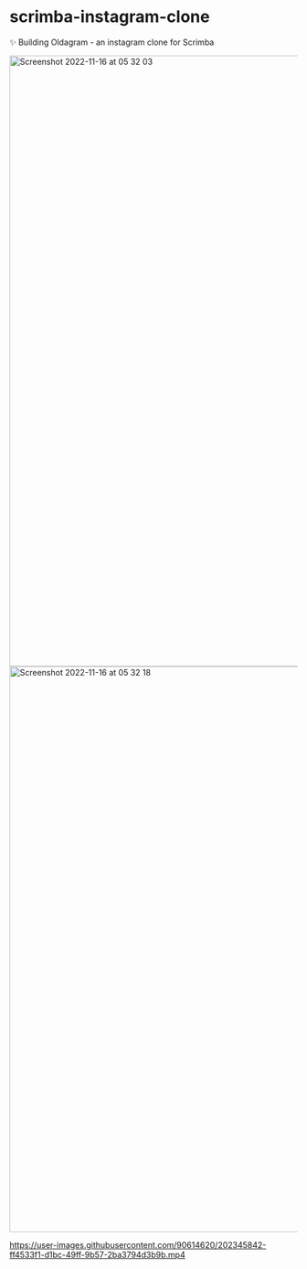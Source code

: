 # scrimba-instagram-clone
 ✨ Building Oldagram - an instagram clone for Scrimba 

<img width="1069" alt="Screenshot 2022-11-16 at 05 32 03" src="https://user-images.githubusercontent.com/90614620/202345863-fe8e2124-d12c-4893-ad51-1ace28cefaa4.png">

<img width="990" alt="Screenshot 2022-11-16 at 05 32 18" src="https://user-images.githubusercontent.com/90614620/202345865-806ebcc9-2344-414d-8de2-6059cc40bbe5.png">


https://user-images.githubusercontent.com/90614620/202345842-ff4533f1-d1bc-49ff-9b57-2ba3794d3b9b.mp4

